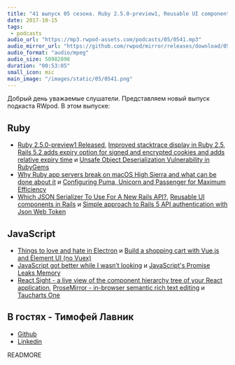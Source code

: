 ```yaml
---
title: "41 выпуск 05 сезона. Ruby 2.5.0-preview1, Reusable UI components in Rails, React Sight, ProseMirror и прочее"
date: 2017-10-15
tags:
 - podcasts
audio_url: "https://mp3.rwpod-assets.com/podcasts/05/0541.mp3"
audio_mirror_url: "https://github.com/rwpod/mirror/releases/download/05.41/0541.mp3"
audio_format: "audio/mpeg"
audio_size: 50982898
duration: "00:53:05"
small_icon: mic
main_image: "/images/static/05/0541.png"
---
```


Добрый день уважаемые слушатели. Представляем новый выпуск подкаста RWpod. В этом выпуске:

## Ruby

 - [Ruby 2.5.0-preview1 Released](https://www.ruby-lang.org/en/news/2017/10/10/ruby-2-5-0-preview1-released/), [Improved stacktrace display in Ruby 2.5](https://mlomnicki.com/improved-stascktrace-display-in-ruby25/), [Rails 5.2 adds expiry option for signed and encrypted cookies and adds relative expiry time](https://blog.bigbinary.com/2017/10/09/expirty-option-for-signed-and-encrypted-cookies-in-Rails-5-2.html) и [Unsafe Object Deserialization Vulnerability in RubyGems](http://blog.rubygems.org/2017/10/09/unsafe-object-deserialization-vulnerability.html)
 - [Why Ruby app servers break on macOS High Sierra and what can be done about it](https://blog.phusion.nl/2017/10/13/why-ruby-app-servers-break-on-macos-high-sierra-and-what-can-be-done-about-it/) и [Configuring Puma, Unicorn and Passenger for Maximum Efficiency](https://www.speedshop.co/2017/10/12/appserver.html)
 - [Which JSON Serializer To Use For A New Rails API?](http://www.carlosramireziii.com/which-json-serializer-to-use-for-a-new-rails-api.html), [Reusable UI components in Rails](https://goiabada.blog/rails-components-faedd412ce19) и [Simple approach to Rails 5 API authentication with Json Web Token](https://www.codementor.io/omedale/simple-approach-to-rails-5-api-authentication-with-json-web-token-cpqbgrdo6)

## JavaScript

 - [Things to love and hate in Electron](https://binary-studio.com/2017/09/12/love-hate-electron/) и [Build a shopping cart with Vue.js and Element UI (no Vuex)](https://medium.com/@connorleech/build-a-shopping-cart-with-vue-js-and-element-ui-no-vuex-54682e9df5cd)
 - [JavaScript got better while I wasn’t looking](https://eev.ee/blog/2017/10/07/javascript-got-better-while-i-wasnt-looking/) и [JavaScript's Promise Leaks Memory](https://alexn.org/blog/2017/10/11/javascript-promise-leaks-memory.html)
 - [React Sight - a live view of the component hierarchy tree of your React application](https://github.com/React-Sight/React-Sight), [ProseMirror - in-browser semantic rich text editing](http://prosemirror.net/) и [Taucharts One](https://blog.taucharts.com/taucharts-one/)

## В гостях - Тимофей Лавник

 - [Github](https://github.com/nwtima)
 - [Linkedin](https://www.linkedin.com/in/tim-lavnik-bb582bba/)

READMORE
